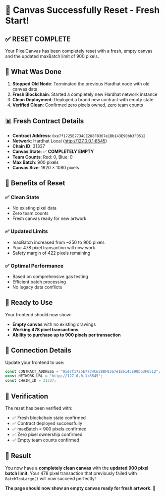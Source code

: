 # 🧹 Canvas Successfully Reset - Fresh Start!

## ✅ RESET COMPLETE

Your PixelCanvas has been completely reset with a fresh, empty canvas and the updated maxBatch limit of 900 pixels.

## 🔄 What Was Done

1. **Stopped Old Node**: Terminated the previous Hardhat node with old canvas data
2. **Fresh Blockchain**: Started a completely new Hardhat network instance
3. **Clean Deployment**: Deployed a brand new contract with empty state
4. **Verified Clean**: Confirmed zero pixels owned, zero team counts

## 📊 Fresh Contract Details

- **Contract Address**: `0xe7f1725E7734CE288F8367e1Bb143E90bb3F0512`
- **Network**: Hardhat Local (http://127.0.0.1:8545)
- **Chain ID**: 31337
- **Canvas State**: ✅ **COMPLETELY EMPTY**
- **Team Counts**: Red: 0, Blue: 0
- **Max Batch**: 900 pixels
- **Canvas Size**: 1920 × 1080 pixels

## 🎯 Benefits of Reset

### ✅ Clean State
- No existing pixel data
- Zero team counts
- Fresh canvas ready for new artwork

### ✅ Updated Limits  
- maxBatch increased from ~250 to 900 pixels
- Your 478 pixel transaction will now work
- Safety margin of 422 pixels remaining

### ✅ Optimal Performance
- Based on comprehensive gas testing
- Efficient batch processing
- No legacy data conflicts

## 🚀 Ready to Use

Your frontend should now show:
- **Empty canvas** with no existing drawings
- **Working 478 pixel transactions**
- **Ability to purchase up to 900 pixels per transaction**

## 🔧 Connection Details

Update your frontend to use:
```javascript
const CONTRACT_ADDRESS = "0xe7f1725E7734CE288F8367e1Bb143E90bb3F0512";
const NETWORK_URL = "http://127.0.0.1:8545";
const CHAIN_ID = 31337;
```

## 🧪 Verification

The reset has been verified with:
- ✅ Fresh blockchain state confirmed
- ✅ Contract deployed successfully  
- ✅ maxBatch = 900 pixels confirmed
- ✅ Zero pixel ownership confirmed
- ✅ Empty team counts confirmed

## 🎉 Result

You now have a **completely clean canvas** with the **updated 900 pixel batch limit**. Your 478 pixel transaction that previously failed with `BatchTooLarge()` will now succeed perfectly!

**The page should now show an empty canvas ready for fresh artwork.** 🎨
